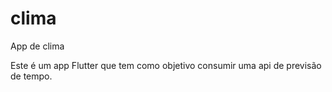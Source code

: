 # clima

App de clima

Este é um app Flutter que tem como objetivo consumir uma api de previsão de tempo. 

